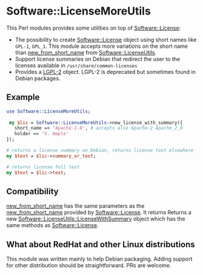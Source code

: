 # Software::LicenseMoreUtils #

This Perl modules provides some utilities on top of [Software::License](https://metacpan.org/pod/Software::License):

* The possibility to create
  [Software::License](https://metacpan.org/pod/Software::License)
  object using short names like `GPL-1`, `GPL_1`. This module accepts
  more variations on the short name than
  [new_from_short_name](https://metacpan.org/pod/Software::LicenseUtils#new_from_short_name)
  from
  [Software::LicenseUtils](https://metacpan.org/pod/Software::LicenseUtils).
* Support license summaries on Debian that redirect the user to the licenses available in
  `/usr/share/common-licenses`
* Provides a
  [LGPL-2](http://search.cpan.org/perldoc?Software%3A%3ALicense%3A%3ALGPL_2)
  object. LGPL-2 is deprecated but sometimes found in Debian packages.

## Example ##

```perl
use Software::LicenseMoreUtils;
   
 my $lic = Software::LicenseMoreUtils->new_license_with_summary({
   short_name => 'Apache-2.0', # accepts also Apache-2 Apache_2_0
   holder => 'X. Ample'
});

# returns a license summary on Debian, returns license text elsewhere
my $text = $lic->summary_or_text;

# returns license full text
my $text = $lic->text;
```

## Compatibility ##

[new_from_short_name](http://search.cpan.org/~ddumont/Software-LicenseMoreUtils-0.001/lib/Software/LicenseMoreUtils.pm#new_from_short_name)
has the same parameters as the
[new_from_short_name](https://metacpan.org/pod/Software::LicenseUtils#new_from_short_name)
provided by
[Software::License](https://metacpan.org/pod/Software::License). It
returns Returns a new
[Software::LicenseUtils::LicenseWithSummary](https://metacpan.org/pod/Software::LicenseUtils::LicenseWithSummary)
object which has the same methods as
[Software::License](https://metacpan.org/pod/Software::License).

## What about RedHat and other Linux distributions ##

This module was written mainly to help Debian packaging. Adding
support for other distribution should be straightforward. PRs are
welcome.



